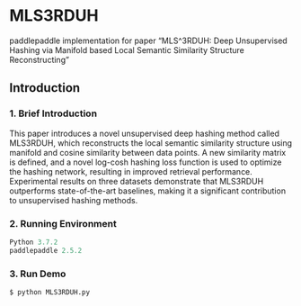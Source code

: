 # MLS3RDUH
paddlepaddle implementation for paper “MLS^3RDUH: Deep Unsupervised Hashing via Manifold based Local Semantic Similarity Structure Reconstructing”

## Introduction
### 1. Brief Introduction
This paper introduces a novel unsupervised deep hashing method called MLS3RDUH, which reconstructs the local semantic similarity structure using manifold and cosine similarity between data points. A new similarity matrix is defined, and a novel log-cosh hashing loss function is used to optimize the hashing network, resulting in improved retrieval performance. Experimental results on three datasets demonstrate that MLS3RDUH outperforms state-of-the-art baselines, making it a significant contribution to unsupervised hashing methods.
### 2. Running Environment
```python
Python 3.7.2
paddlepaddle 2.5.2
```
### 3. Run Demo
```python
$ python MLS3RDUH.py
```

